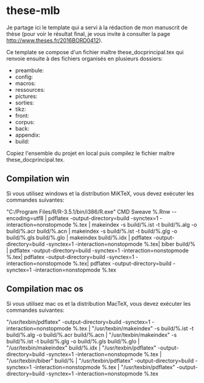 # these-mlb

Je partage ici le template qui a servi à la rédaction de mon manuscrit de thèse (pour voir le résultat final, je vous invite à consulter la page http://www.theses.fr/2016BORD0412). 

Ce template se compose d'un fichier maître these_docprincipal.tex qui renvoie ensuite à des fichiers organisés en plusieurs dossiers:
<ul>
<li>preambule: </li>
<li>config: </li>
<li>macros: </li>
<li>ressources: </li>
<li>pictures: </li>
<li>sorties: </li>
<li>tikz: </li>
<li>front: </li>
<li>corpus: </li>
<li>back: </li>
<li>appendix: </li>
<li>build: </li>
</ul>

Copiez l'ensemble du projet en local puis compilez le fichier maître these_docprincipal.tex. 

## Compilation win

Si vous utilisez windows et la distribution MiKTeX, vous devez exécuter les commandes suivantes: 

"C:/Program Files/R/R-3.5.1/bin/i386/R.exe" CMD Sweave %.Rnw --encoding=utf8 | 
pdflatex -output-directory=build -synctex=1 -interaction=nonstopmode %.tex | 
makeindex -s build/%.ist -t build/%.alg -o build/%.acr build/%.acn | 
makeindex -s build/%.ist -t build/%.glg -o build/%.gls build/%.glo | 
makeindex build/%.idx | pdflatex -output-directory=build -synctex=1 -interaction=nonstopmode %.tex| 
biber build/% | pdflatex -output-directory=build -synctex=1 -interaction=nonstopmode %.tex| 
pdflatex -output-directory=build -synctex=1 -interaction=nonstopmode %.tex| 
pdflatex -output-directory=build -synctex=1 -interaction=nonstopmode %.tex

## Compilation mac os

Si vous utilisez mac os et la distribution MacTeX, vous devez exécuter les commandes suivantes: 

"/usr/texbin/pdflatex" -output-directory=build -synctex=1 -interaction=nonstopmode %.tex | 
"/usr/texbin/makeindex" -s build/%.ist -t build/%.alg -o build/%.acr build/%.acn | 
"/usr/texbin/makeindex" -s build/%.ist -t build/%.glg -o build/%.gls build/%.glo | 
"/usr/texbin/makeindex" build/%.idx | 
"/usr/texbin/pdflatex" -output-directory=build -synctex=1 -interaction=nonstopmode %.tex | 
"/usr/texbin/biber" build/%  | "/usr/texbin/pdflatex" -output-directory=build -synctex=1 -interaction=nonstopmode %.tex  | "/usr/texbin/pdflatex" -output-directory=build -synctex=1 -interaction=nonstopmode %.tex 
